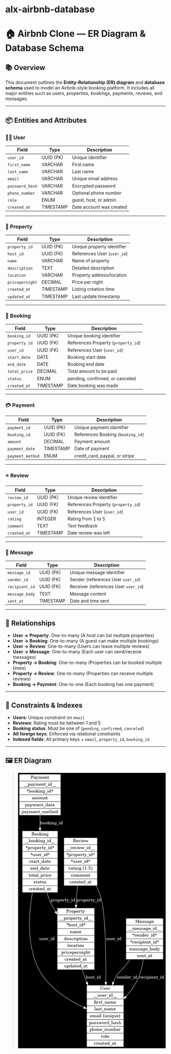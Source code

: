 # alx-airbnb-database

# 🏠 Airbnb Clone — ER Diagram & Database Schema

## 📚 Overview

This document outlines the **Entity-Relationship (ER) diagram** and **database schema** used to model an Airbnb-style booking platform. It includes all major entities such as users, properties, bookings, payments, reviews, and messages.

---

## 📦 Entities and Attributes

### 🧍‍♀️ User

| Field           | Type       | Description                              |
|----------------|------------|------------------------------------------|
| `user_id`      | UUID (PK)  | Unique identifier                        |
| `first_name`   | VARCHAR    | First name                               |
| `last_name`    | VARCHAR    | Last name                                |
| `email`        | VARCHAR    | Unique email address                     |
| `password_hash`| VARCHAR    | Encrypted password                       |
| `phone_number` | VARCHAR    | Optional phone number                    |
| `role`         | ENUM       | guest, host, or admin                    |
| `created_at`   | TIMESTAMP  | Date account was created                 |

---

### 🏡 Property

| Field           | Type       | Description                              |
|----------------|------------|------------------------------------------|
| `property_id`  | UUID (PK)  | Unique property identifier               |
| `host_id`      | UUID (FK)  | References User (`user_id`)              |
| `name`         | VARCHAR    | Name of property                         |
| `description`  | TEXT       | Detailed description                     |
| `location`     | VARCHAR    | Property address/location                |
| `pricepernight`| DECIMAL    | Price per night                          |
| `created_at`   | TIMESTAMP  | Listing creation time                    |
| `updated_at`   | TIMESTAMP  | Last update timestamp                    |

---

### 📅 Booking

| Field           | Type       | Description                              |
|----------------|------------|------------------------------------------|
| `booking_id`   | UUID (PK)  | Unique booking identifier                |
| `property_id`  | UUID (FK)  | References Property (`property_id`)      |
| `user_id`      | UUID (FK)  | References User (`user_id`)              |
| `start_date`   | DATE       | Booking start date                       |
| `end_date`     | DATE       | Booking end date                         |
| `total_price`  | DECIMAL    | Total amount to be paid                  |
| `status`       | ENUM       | pending, confirmed, or canceled          |
| `created_at`   | TIMESTAMP  | Date booking was made                    |

---

### 💳 Payment

| Field           | Type       | Description                              |
|----------------|------------|------------------------------------------|
| `payment_id`   | UUID (PK)  | Unique payment identifier                |
| `booking_id`   | UUID (FK)  | References Booking (`booking_id`)        |
| `amount`       | DECIMAL    | Payment amount                           |
| `payment_date` | TIMESTAMP  | Date of payment                          |
| `payment_method`| ENUM      | credit_card, paypal, or stripe           |

---

### ⭐ Review

| Field           | Type       | Description                              |
|----------------|------------|------------------------------------------|
| `review_id`    | UUID (PK)  | Unique review identifier                 |
| `property_id`  | UUID (FK)  | References Property (`property_id`)      |
| `user_id`      | UUID (FK)  | References User (`user_id`)              |
| `rating`       | INTEGER    | Rating from 1 to 5                       |
| `comment`      | TEXT       | Text feedback                            |
| `created_at`   | TIMESTAMP  | Date review was left                     |

---

### 💬 Message

| Field           | Type       | Description                              |
|----------------|------------|------------------------------------------|
| `message_id`   | UUID (PK)  | Unique message identifier                |
| `sender_id`    | UUID (FK)  | Sender (references User `user_id`)       |
| `recipient_id` | UUID (FK)  | Receiver (references User `user_id`)     |
| `message_body` | TEXT       | Message content                          |
| `sent_at`      | TIMESTAMP  | Date and time sent                       |

---

## 🔁 Relationships

- **User → Property**: One-to-many (A host can list multiple properties)
- **User → Booking**: One-to-many (A guest can make multiple bookings)
- **User → Review**: One-to-many (Users can leave multiple reviews)
- **User → Message**: One-to-many (Each user can send/receive messages)
- **Property → Booking**: One-to-many (Properties can be booked multiple times)
- **Property → Review**: One-to-many (Properties can receive multiple reviews)
- **Booking → Payment**: One-to-one (Each booking has one payment)

---

## 🔐 Constraints & Indexes

- **Users**: Unique constraint on `email`
- **Reviews**: Rating must be between 1 and 5
- **Booking status**: Must be one of (`pending`, `confirmed`, `canceled`)
- **All foreign keys**: Enforced via relational constraints
- **Indexed fields**: All primary keys + `email`, `property_id`, `booking_id`

---

## 🖼 ER Diagram

> ![ER Diagram](https://github.com/Faithy-dev/alx-airbnb-database/blob/main/airbnb_er_diagram.png)


